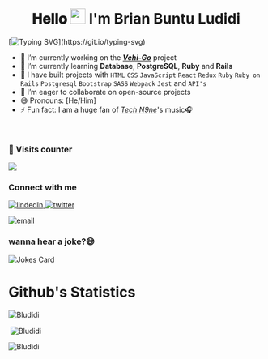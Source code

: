 <h1 align='center' style = 'margin-top:50px'>𝐇𝐞𝐥𝐥𝐨 <img src="https://raw.githubusercontent.com/iampavangandhi/iampavangandhi/master/gifs/Hi.gif" width="30px"> I'm Brian Buntu Ludidi</h1>

[![Typing SVG](https://readme-typing-svg.demolab.com?font=Fira+Code&size=40&pause=1000&center=true&vCenter=true&width=1000&height=52&lines=an+aspiring+Full-stack+developer;kindly+follow+me;and+give+a+⭐+to+any+repo+you+liked.;)](https://git.io/typing-svg)



- 🔭 I’m currently working on the ***[Vehi-Go](https://github.com/Bludidi/Exocars-front-end)*** project
- 🌱 I’m currently learning **Database**, **PostgreSQL**, **Ruby** and **Rails**
- 👯 I have built projects with `HTML` `CSS` `JavaScript` `React` `Redux` `Ruby` `Ruby on Rails` `Postgresql` `Bootstrap` `SASS` `Webpack` `Jest` and `API's`
- 🤔 I’m eager to collaborate on open-source projects
- 😄 Pronouns: [He/Him]
- ⚡ Fun fact: I am a huge fan of <em>[Tech N9ne](https://www.strangemusicinc.com)</em>'s music🎧 

<br />
<h3> 👱 Visits counter </h3>
<img src="https://profile-counter.glitch.me/Bludidi/count.svg" />
<br />

<h3>Connect with me</h3>

<div style="margin-top:10px">
  <div>
    <a  href="https://www.linkedin.com/in/brian-ludidi-92754174/" target="_blank">
      <img src="https://img.shields.io/badge/Linked%20In-0A66C2.svg?style=for-the-badge&logo=linkedin&logoColor=white" alt="lindedIn"/>
    </a>
    <a href="https://twitter.com/BB_Ludidi" target="_blank">
      <img src="https://img.shields.io/badge/Twitter-1DA1F2.svg?style=for-the-badge&logo=twitter&logoColor=white" alt="twitter"/>
    </a>
    <p>
  <a href="mailto:bludidi5@gmail.com@gmail.com?subject=Feedback%20From%20Github&body=Hello," target="_blank">
    <img src="https://img.shields.io/badge/Gmail-D14836?style=for-the-badge&logo=gmail&logoColor=white" alt="email"/>
  </a>
</p>
  </div>
</div>
<p>
  
  <!--- Computer jokes --->
### wanna hear a joke?😅
![Jokes Card](https://readme-jokes.vercel.app/api)

  
# Github's Statistics 

<p><img align="center" src="https://github-readme-stats.vercel.app/api/top-langs?username=Bludidi&theme=tokyonight&show_icons=true&locale=en&layout=compact" alt="Bludidi" /></p>

<p>&nbsp;<img align="center" src="https://github-readme-stats.vercel.app/api?username=Bludidi&theme=tokyonight&show_icons=true&locale=en" alt="Bludidi" /></p>

<p><img align="center" src="https://github-readme-streak-stats.herokuapp.com/?user=Bludidi&theme=tokyonight" alt="Bludidi" /></p>
